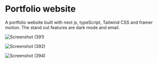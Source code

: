 # Portfolio website
 
A portfolio website built with next js, typeScript, Tailwind CSS and framer motion.
The stand out features are dark mode and email.

![Screenshot (391)](https://github.com/Eduardq/Portfolio-website/assets/104719717/19e72034-0c61-4af5-8c39-b5101582ed27)

![Screenshot (392)](https://github.com/Eduardq/Portfolio-website/assets/104719717/614c9a8f-6ab4-4937-abc9-82a3f90e2430)

![Screenshot (394)](https://github.com/Eduardq/Portfolio-website/assets/104719717/663da2b0-1aaa-40b1-97d1-63280054a05d)
